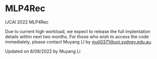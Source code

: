 # MLP4Rec
IJCAI 2022 MLP4Rec

Due to current high workload, we expect to release the full implentation details within next two months. For those who wish to access the code immediately, please contact Muyang LI by muli0371@uni.sydney.edu.au.

Updated on 8/08/2022 by Muyang Li
